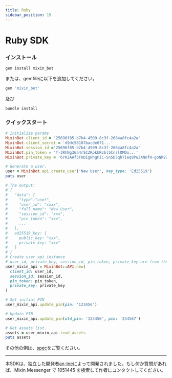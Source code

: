 ```yaml
---
title: Ruby
sidebar_position: 15
---
```


# Ruby SDK

### インストール

```shell
gem install mixin_bot
```

または、gemfileに以下を追加してください。

```ruby
gem 'mixin_bot'
```
及び

```
bundle install
```

### クイックスタート

```ruby
# Initialize params
MixinBot.client_id = '25696f85-b7b4-4509-8c3f-2684a8fc4a2a'
MixinBot.client_secret = 'd9dc58107bacde671...'
MixinBot.session_id ='25696f85-b7b4-4509-8c3f-2684a8fc4a2a'
MixinBot.pin_token = 'T-3RhNg36a4rSCZRpkbRzbl5CnslOMDo...'
MixinBot.private_key = '6rK2AAf3FmDIgNhgPiC-Sn5D5qh7ieq8PuJANnf4-goNRVZPt3cnY0Zr6xF1COaR...'

# Generate a user.
user = MixinBot.api.create_user('New User', key_type: 'Ed25519')
puts user

# The output:
# {
#   "data": {
#     "type":"user",
#     "user_id": "xxxx",
#     "full_name": "New User",
#     "session_id": "xxx",
#     "pin_token": "xxx",
#     ...
#   },
#   ed25519_key: {
#     public_key: "xxx",
#     private_key: "xxx"
#   }
# }
# Create user api instance
# user_id, private_key, session_id, pin_token, private_key are from the above
user_mixin_api = MixinBot::API.new(
  client_id: user_id,
  session_id: session_id,
  pin_token: pin_token,
  private_key: private_key
)

# Set initial PIN
user_mixin_api.update_pin(pin: '123456')

# Update PIN
user_mixin_api.update_pin(old_pin: '123456', pin: '234567')

# Get assets list.
assets = user_mixin_api.read_assets
puts assets
```

その他の例は、[spec](https://github.com/an-lee/mixin_bot/blob/master/spec/mixin_bot/api/user_spec.rb)をご覧ください。

---
本SDKは、独立した開発者[an-lee](https://github.com/an-lee)によって開発されました。もし何か質問があれば、Mixin Messenger で 1051445 を検索して作者にコンタクトしてください。
